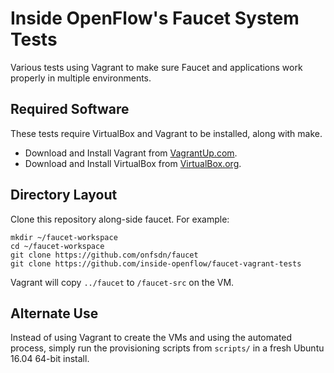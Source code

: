 # Inside OpenFlow's Faucet System Tests
Various tests using Vagrant to make sure Faucet and applications work properly
in multiple environments.

## Required Software
These tests require VirtualBox and Vagrant to be installed, along with make.

- Download and Install Vagrant from
  [VagrantUp.com](https://www.vagrantup.com/downloads.html).
- Download and Install VirtualBox from
  [VirtualBox.org](https://www.virtualbox.org/wiki/Downloads).

## Directory Layout
Clone this repository along-side faucet. For example:

    mkdir ~/faucet-workspace
    cd ~/faucet-workspace
    git clone https://github.com/onfsdn/faucet
    git clone https://github.com/inside-openflow/faucet-vagrant-tests

Vagrant will copy `../faucet` to `/faucet-src` on the VM.

## Alternate Use
Instead of using Vagrant to create the VMs and using the automated process,
simply run the provisioning scripts from `scripts/` in a fresh Ubuntu 16.04
64-bit install.

